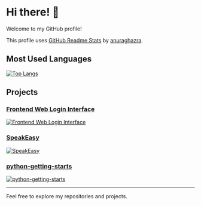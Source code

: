 # Hi there!  👋

Welcome to my GitHub profile!

This profile uses [GitHub Readme Stats](https://github.com/anuraghazra/github-readme-stats) by [anuraghazra](https://github.com/anuraghazra).

## Most Used Languages

[![Top Langs](https://github-readme-stats.vercel.app/api/top-langs/?username=chronoscop)]()
## Projects

### [Frontend Web Login Interface](https://github.com/chronoscop/Frontend-Web-Login-Interface)
[![Frontend Web Login Interface](https://github-readme-stats.vercel.app/api/pin/?username=chronoscop&repo=Frontend-Web-Login-Interface)](https://github.com/chronoscop/Frontend-Web-Login-Interface)

### [SpeakEasy](https://github.com/chronoscop/SpeakEasy)
[![SpeakEasy](https://github-readme-stats.vercel.app/api/pin/?username=chronoscop&repo=SpeakEasy)](https://github.com/chronoscop/SpeakEasy)

### [python-getting-starts](https://github.com/chronoscop/python-getting-starts)

[![python-getting-starts](https://github-readme-stats.vercel.app/api/pin/?username=chronoscop&repo=python-getting-starts)](https://github.com/chronoscop/python-getting-starts)

-----

Feel free to explore my repositories and projects. 
